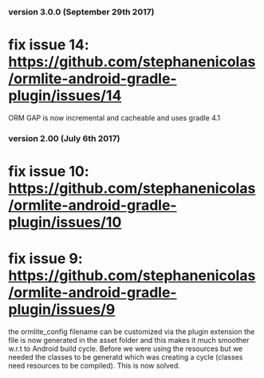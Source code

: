 ### version 3.0.0 (September 29th 2017)

# fix issue 14: https://github.com/stephanenicolas/ormlite-android-gradle-plugin/issues/14
ORM GAP is now incremental and cacheable and uses gradle 4.1
 
### version 2.00 (July 6th 2017)

# fix issue 10: https://github.com/stephanenicolas/ormlite-android-gradle-plugin/issues/10 
# fix issue 9: https://github.com/stephanenicolas/ormlite-android-gradle-plugin/issues/9

the ormlite_config filename can be customized via the plugin extension
the file is now generated in the asset folder and this makes it much smoother w.r.t to Android build cycle. Before we were using the resources but we needed the classes to be generatd which was creating a cycle (classes need resources to be compiled). This is now solved.



